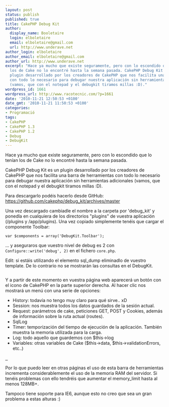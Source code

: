 ```yaml
---
layout: post
status: publish
published: true
title: CakePHP Debug Kit
author:
  display_name: Booletaire
  login: elboletaire
  email: elboletaire@gmail.com
  url: http://www.underave.net
author_login: elboletaire
author_email: elboletaire@gmail.com
author_url: http://www.underave.net
excerpt: "Hace ya mucho que existe seguramente, pero con lo escondido que lo tenían
  los de Cake no lo encontré hasta la semana pasada. CakePHP Debug Kit es un
  plugin desarrollado por los creadores de CakePHP que nos facilita una barra de herramientas
  con todo lo necesario para debugar nuestra aplicación sin herramientas adicionales
  (vamos, que con el notepad y el debugkit tiramos millas :D)."
wordpress_id: 1661
wordpress_url: http://www.racotecnic.com/?p=1661
date: '2010-11-21 12:50:53 +0100'
date_gmt: '2010-11-21 11:50:53 +0100'
categories:
- Programació
tags:
- CakePHP
- CakePHP 1.3
- CakePHP 1.2
- Debug
- DebugKit
---
```


Hace ya mucho que existe seguramente, pero con lo escondido que lo tenían los de Cake no lo encontré hasta la semana pasada.

CakePHP Debug Kit es un plugin desarrollado por los creadores de CakePHP que nos facilita una barra de herramientas con todo lo necesario para debugar nuestra aplicación sin herramientas adicionales (vamos, que con el notepad y el debugkit tiramos millas :D).

Para descargarlo podéis hacerlo desde GitHub: <a href="https://github.com/cakephp/debug_kit/archives/master">https://github.com/cakephp/debug_kit/archives/master</a>

Una vez descargado cambiadle el nombre a la carpeta por 'debug_kit' y ponedla en cualquiera de los directorios "plugins" de vuestra aplicación (/plugins y /app/plugins). Una vez copiado simplemente tenéis que cargar el componente Toolbar:

~~~php?start_inline=1
var $components = array('DebugKit.Toolbar');
~~~

... y aseguraros que vuestro nivel de debug es 2 con `Configure::write('debug', 2)` en el fichero `core.php`.

Edit: si estáis utilizando el elemento sql_dump eliminadlo de vuestro template. De lo contrario no se mostrarán las consultas en el DebugKit.

<a href="{{ site.url }}/uploads/2010/11/debug_kit1.png">
  <img class="alignnone size-full wp-image-1667" title="debug_kit1" src="{{ site.url }}/uploads/2010/11/debug_kit1.png" alt="" />
</a>

<a id="more"></a><a id="more-1661"></a>

Y a partir de este momento en vuestra página web aparecerá un botón con el icono de CakePHP en la parte superior derecha. Al hacer clic nos mostrará un menú con una serie de opciones:

<ul>
  <li>History: todavía no tengo muy claro para qué sirve.. xD</li>
  <li>Session: nos muestra todos los datos guardados de la sesión actual.</li>
  <li>Request: parámetros de cake, peticiones GET, POST y Cookies, además de información sobre la ruta actual (routes).</li>
  <li>SqlLog</li>
  <li>Timer: temporización del tiempo de ejecución de la aplicación. También muestra la memoria utilizada para la carga.</li>
  <li>Log: todo aquello que guardemos con $this->log</li>
  <li>Variables: otras variables de Cake ($this->data, $this->validationErrors, etc..)</li>
</ul>

<a href="{{ site.url }}/uploads/2010/11/debug_kit2.png">
  <img title="debug_kit2" src="{{ site.url }}/uploads/2010/11/debug_kit2.png" alt="" />
</a>
<a href="{{ site.url }}/uploads/2010/11/debug_kit3.png">
  <img title="debug_kit3" src="{{ site.url }}/uploads/2010/11/debug_kit3.png" alt="" />
</a>
<a href="{{ site.url }}/uploads/2010/11/debug_kit4.png">
  <img title="debug_kit4" src="{{ site.url }}/uploads/2010/11/debug_kit4.png" alt="" />
</a>

Por lo que puedo leer en otras páginas el uso de esta barra de herramientas incrementa considerablemente el uso de la memoria RAM del servidor. Si tenéis problemas con ello tendréis que aumentar el memory_limit hasta al menos 128MB+.

Tampoco tiene soporte para IE6, aunque esto no creo que sea un gran problema a estas alturas :)
